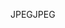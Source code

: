 <span data-ttu-id="039da-101">JPEG</span><span class="sxs-lookup"><span data-stu-id="039da-101">JPEG</span></span>